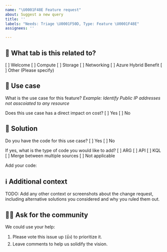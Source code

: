```yaml
---
name: "\U0001F48E Feature request"
about: Suggest a new query
title: ''
labels: "Needs: Triage \U0001F50D, Type: Feature \U0001F48E"
assignees: ''

---
```


<!--
⚠️⚠️⚠️ BEFORE YOU SUBMIT ⚠️⚠️⚠️
1. Confirm there isn't an issue already. If so, vote it up (👍) and add comments.
2. Complete all TODO items below and remove the TODO lines after.
3. Internal: Add applicable labels: Type, Micro PR, Area
-->

## 📝 What tab is this related to?

[ ] Welcome
[ ] Compute
[ ] Storage
[ ] Networking
[ ] Azure Hybrid Benefit
[ ] Other (Please specify)

## 📝 Use case
What is the use case for this feature? 
*Example: Identify Public IP addresses not asscoiated to any resource*

Does this use case has a direct impact on cost?
[ ] Yes
[ ] No

## 💎 Solution
Do you have the code for this use case? 
[ ] Yes
[ ] No

If yes, what is the type of code you would like to add?
[ ] ARG
[ ] API
[ ] KQL
[ ] Merge between multiple sources
[ ] Not applicable

Add your code:


## ℹ️ Additional context
TODO: Add any other context or screenshots about the change request, including alternative solutions you considered and why you ruled them out.

## 🙋‍♀️ Ask for the community

We could use your help:
1. Please vote this issue up (👍) to prioritize it.
2. Leave comments to help us solidify the vision.
